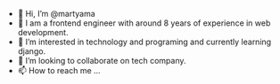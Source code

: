 - 👋 Hi, I’m @martyama
- 👀 I am a frontend engineer with around 8 years of experience in web development.
- 🌱 I’m interested in technology and programing and currently learning django.
- 💞️ I’m looking to collaborate on tech company.
- 📫 How to reach me ...

<!---
martyama/martyama is a ✨ special ✨ repository because its `README.md` (this file) appears on your GitHub profile.
You can click the Preview link to take a look at your changes.
--->
